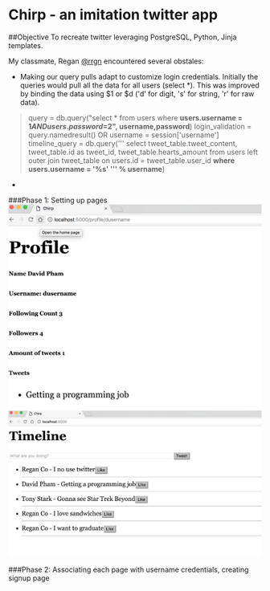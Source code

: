 # Chirp - an imitation twitter app

##Objective
To recreate twitter leveraging PostgreSQL, Python, Jinja templates. 

My classmate, Regan [@rrgn](https://github.com/rrgn) encountered several obstales:
* Making our query pulls adapt to customize login credentials. Initially the queries would pull all the data for all users (select *). This was improved by binding the data using $1 or $d ('d' for digit, 's' for string, 'r' for raw data).
> query = db.query("select * from users where **users.username = $1 AND users.password =$2", username,password**)
    login_validation = query.namedresult()
OR
>username = session['username']
    timeline_query = db.query('''
        select
        tweet_table.tweet_content, tweet_table.id as tweet_id, tweet_table.hearts_amount
    from users
    left outer join
        tweet_table on users.id = tweet_table.user_id
    **where users.username = '%s'
    ''' % username**)

*

###Phase 1: Setting up pages
![screenshot](profile.png)
![screenshot](timeline.png)

###Phase 2: Associating each page with username credentials, creating signup page
